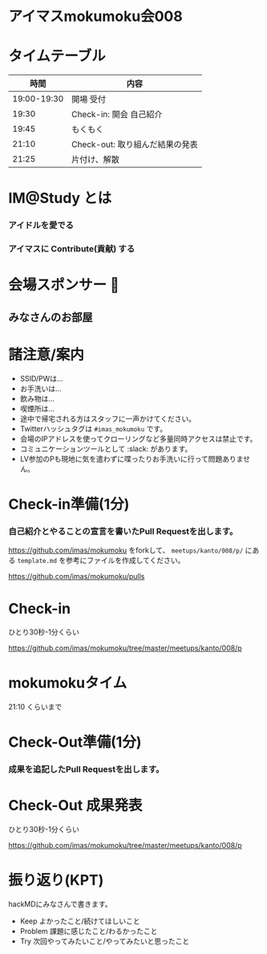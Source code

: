 # アイマスmokumoku会008

# タイムテーブル

| 時間        | 内容                            |
| ----------- | ------------------------------- |
| 19:00-19:30 | 開場 受付                       |
| 19:30       | Check-in: 開会 自己紹介         |
| 19:45       | もくもく                        |
| 21:10       | Check-out: 取り組んだ結果の発表 |
| 21:25       | 片付け、解散                    |

# IM@Study とは

### アイドルを愛でる
### アイマスに Contribute(貢献) する

# 会場スポンサー :clap:

## みなさんのお部屋

# 諸注意/案内

- SSID/PWは...
- お手洗いは...
- 飲み物は...
- 喫煙所は...
- 途中で帰宅される方はスタッフに一声かけてください。
- Twitterハッシュタグは `#imas_mokumoku` です。
- 会場のIPアドレスを使ってクローリングなど多量同時アクセスは禁止です。
- コミュニケーションツールとして :slack: があります。
- LV参加のPも現地に気を遣わずに喋ったりお手洗いに行って問題ありません。

# Check-in準備(1分)

### 自己紹介とやることの宣言を書いたPull Requestを出します。

https://github.com/imas/mokumoku をforkして、 `meetups/kanto/008/p/` にある `template.md` を参考にファイルを作成してください。

https://github.com/imas/mokumoku/pulls

# Check-in

ひとり30秒-1分くらい

https://github.com/imas/mokumoku/tree/master/meetups/kanto/008/p

# mokumokuタイム

21:10 くらいまで

# Check-Out準備(1分)

### 成果を追記したPull Requestを出します。

# Check-Out 成果発表

ひとり30秒-1分くらい

https://github.com/imas/mokumoku/tree/master/meetups/kanto/008/p

# 振り返り(KPT)

hackMDにみなさんで書きます。

- Keep よかったこと/続けてほしいこと
- Problem 課題に感じたこと/わるかったこと
- Try 次回やってみたいこと/やってみたいと思ったこと
